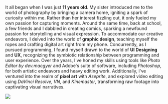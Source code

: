 It all began when I was just **11 years old**. My sister introduced me to the world of photography by bringing a camera home, igniting a spark of curiosity within me. Rather than her interest fizzling out, it only fueled my own passion for capturing moments. Around the same time, back at school, a few friends and I dabbled in creating comics, sparking a newfound passion for storytelling and visual expression. To accommodate our creative endeavors, I delved into the world of **graphic design**, teaching myself the ropes and crafting digital art right from my phone. Concurrently, as I pursued programming, I found myself drawn to the world of **UI Designing** and **UX**, recognizing the symbiotic relationship between programming and user experience. Over the years, I've honed my skills using tools like _Photo Editor by dev.macgyer_ and Adobe's suite of software, including _Photoshop_, for both artistic endeavors and heavy editing work. Additionally, I've ventured into the realm of **pixel art** with _Aseprite_, and explored video editing using _DaVinci Resolve_, _VN_, and _Kinemaster_, transforming raw footage into captivating visual narratives.

<img src="/images/full.png" class="w-full my-8">
